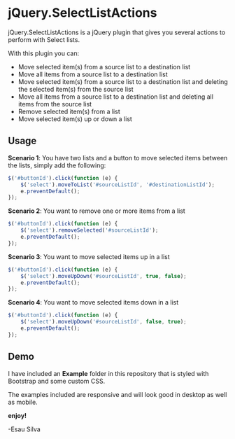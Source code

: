 # jQuery.SelectListActions

jQuery.SelectListActions is a jQuery plugin that gives you several actions to perform with Select lists.

With this plugin you can:

 * Move selected item(s) from a source list to a destination list
 * Move all items from a source list to a destination list
 * Move selected item(s) from a source list to a destination list and deleting the selected item(s) from the source list
 * Move all items from a source list to a destination list and deleting all items from the source list
 * Remove selected item(s) from a list
 * Move selected item(s) up or down a list

## Usage

**Scenario 1**: You have two lists and a button to move selected items between the lists, simply add the following:

```javascript
$('#buttonId').click(function (e) {
    $('select').moveToList('#sourceListId', '#destinationListId');
    e.preventDefault();
});
```
**Scenario 2**: You want to remove one or more items from a list

```javascript
$('#buttonId').click(function (e) {
    $('select').removeSelected('#sourceListId');
    e.preventDefault();
});
```

**Scenario 3**: You want to move selected items up in a list

```javascript
$('#buttonId').click(function (e) {
    $('select').moveUpDown('#sourceListId', true, false);
    e.preventDefault();
});
```

**Scenario 4**: You want to move selected items down in a list

```javascript
$('#buttonId').click(function (e) {
    $('select').moveUpDown('#sourceListId', false, true);
    e.preventDefault();
});
```

## Demo

I have included an **Example** folder in this repository that is styled with Bootstrap and some custom CSS.

The examples included are responsive and will look good in desktop as well as mobile.

**enjoy!**

 -Esau Silva
